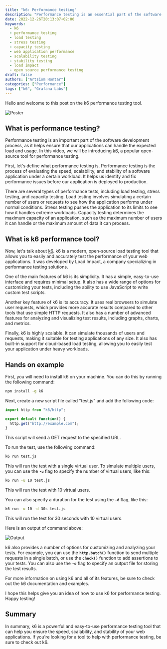 ```yaml
---
title: "k6: Performance testing"
description: "Performance testing is an essential part of the software development process, as it helps ensure that our applications can handle the expected load and usage. k6 is a modern, easy-to-use load testing tool that allows you to accurately test the performance of your web applications."
date: 2022-12-26T20:13:07+02:00
keywords:
  - k6
  - performance testing
  - load testing
  - stress testing
  - capacity testing
  - web application performance
  - scalability testing
  - stability testing
  - load impact
  - open source performance testing
draft: false
authors: ["Artsiom Hontar"]
categories: ["Performance"]
tags: ["k6", "Grafana Labs"]
---
```


Hello and welcome to this post on the k6 performance testing tool.

![Poster](/posts/performance/poster.svg#center)

## What is performance testing?

Performance testing is an important part of the software development process, as it helps ensure that our applications can handle the expected load and usage. In this video, we will be introducing [k6](https://k6.io/), a popular open-source tool for performance testing.

First, let's define what performance testing is. Performance testing is the process of evaluating the speed, scalability, and stability of a software application under a certain workload. It helps us identify and fix performance issues before our application is deployed to production.

There are several types of performance tests, including load testing, stress testing, and capacity testing. Load testing involves simulating a certain number of users or requests to see how the application performs under normal conditions. Stress testing pushes the application to its limits to see how it handles extreme workloads. Capacity testing determines the maximum capacity of an application, such as the maximum number of users it can handle or the maximum amount of data it can process.

## What is k6 performance tool?

Now, let's talk about [k6](https://k6.io/). k6 is a modern, open-source load testing tool that allows you to easily and accurately test the performance of your web applications. It was developed by Load Impact, a company specializing in performance testing solutions.

One of the main features of k6 is its simplicity. It has a simple, easy-to-use interface and requires minimal setup. It also has a wide range of options for customizing your tests, including the ability to use JavaScript to write custom test scripts.

Another key feature of k6 is its accuracy. It uses real browsers to simulate user requests, which provides more accurate results compared to other tools that use simple HTTP requests. It also has a number of advanced features for analyzing and visualizing test results, including graphs, charts, and metrics.

Finally, k6 is highly scalable. It can simulate thousands of users and requests, making it suitable for testing applications of any size. It also has built-in support for cloud-based load testing, allowing you to easily test your application under heavy workloads.

## Hands on example

First, you will need to install k6 on your machine. You can do this by running the following command:

```bash
npm install -g k6
```

Next, create a new script file called "test.js" and add the following code:

```jsx
import http from "k6/http";

export default function() {
  http.get("http://example.com");
}
```

This script will send a GET request to the specified URL.

To run the test, use the following command:

```bash
k6 run test.js
```

This will run the test with a single virtual user. To simulate multiple users, you can use the **`-u`** flag to specify the number of virtual users, like this:

```bash
k6 run -u 10 test.js
```

This will run the test with 10 virtual users.

You can also specify a duration for the test using the **`-d`** flag, like this:

```bash
k6 run -u 10 -d 30s test.js
```

This will run the test for 30 seconds with 10 virtual users.

Here is an output of command above:

![Output](/posts/performance/output.svg#center)

k6 also provides a number of options for customizing and analyzing your tests. For example, you can use the **`http.batch()`** function to send multiple requests in a single batch, or use the **`check()`** function to add assertions to your tests. You can also use the **`-o`** flag to specify an output file for storing the test results.

For more information on using k6 and all of its features, be sure to check out the k6 documentation and examples.

I hope this helps give you an idea of how to use k6 for performance testing. Happy testing!

## Summary

In summary, k6 is a powerful and easy-to-use performance testing tool that can help you ensure the speed, scalability, and stability of your web applications. If you're looking for a tool to help with performance testing, be sure to check out k6.